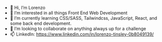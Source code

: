 - 👋 Hi, I’m Lorenzo
- 👀 I’m interested in all things Front End Web Development 
- 🌱 I’m currently learning CSS/SASS, Tailwindcss, JavaScript, React, and some back end development.  
- 💞️ I’m looking to collaborate on anything always up for a challenge 
- 📫 LinkedIn: https://www.linkedin.com/in/lorenzo-tinsley-0b8049139/
<!---
Renz757/Renz757 is a ✨ special ✨ repository because its `README.md` (this file) appears on your GitHub profile.
You can click the Preview link to take a look at your changes.
--->
